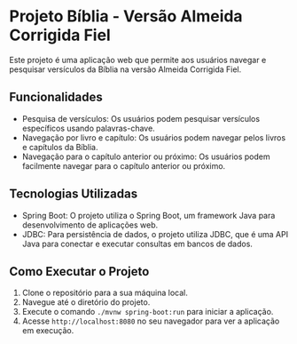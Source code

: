 # Projeto Bíblia - Versão Almeida Corrigida Fiel

Este projeto é uma aplicação web que permite aos usuários navegar e pesquisar versículos da Bíblia na versão Almeida Corrigida Fiel.

## Funcionalidades

- Pesquisa de versículos: Os usuários podem pesquisar versículos específicos usando palavras-chave.
- Navegação por livro e capítulo: Os usuários podem navegar pelos livros e capítulos da Bíblia.
- Navegação para o capítulo anterior ou próximo: Os usuários podem facilmente navegar para o capítulo anterior ou próximo.

## Tecnologias Utilizadas

- Spring Boot: O projeto utiliza o Spring Boot, um framework Java para desenvolvimento de aplicações web.
- JDBC: Para persistência de dados, o projeto utiliza JDBC, que é uma API Java para conectar e executar consultas em bancos de dados.

## Como Executar o Projeto

1. Clone o repositório para a sua máquina local.
2. Navegue até o diretório do projeto.
3. Execute o comando `./mvnw spring-boot:run` para iniciar a aplicação.
4. Acesse `http://localhost:8080` no seu navegador para ver a aplicação em execução.
